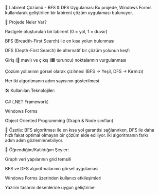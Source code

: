 🧩 Labirent Çözümü - BFS & DFS Uygulaması
Bu projede, Windows Forms kullanılarak geliştirilen bir labirent çözüm uygulaması bulunuyor.

🎯 Projede Neler Var?

Rastgele oluşturulan bir labirent (0 = yol, 1 = duvar)

BFS (Breadth-First Search) ile en kısa yolun bulunması

DFS (Depth-First Search) ile alternatif bir çözüm yolunun keşfi

Giriş (🔷 mavi) ve çıkış (🟧 turuncu) noktalarının vurgulanması

Çözüm yollarının görsel olarak çizilmesi (BFS → Yeşil, DFS → Kırmızı)

Her iki algoritmanın adım sayısının gösterilmesi

🛠️ Kullanılan Teknolojiler:

C# (.NET Framework)

Windows Forms

Object Oriented Programming (Graph & Node sınıfları)

💬 Özetle:
BFS algoritması ile en kısa yol garantisi sağlanırken, DFS ile daha hızlı fakat optimal olmayan bir çözüm elde ediliyor. İki algoritmanın farkı adım adım gözlemlenebiliyor.

📎 Öğrendiğim/Katıldığım Şeyler:

Graph veri yapılarının grid temsili

BFS ve DFS algoritmalarının görsel uygulaması

Windows Forms üzerinden kullanıcı etkileşimleri

Yazılım tasarım desenlerine uygun geliştirme
